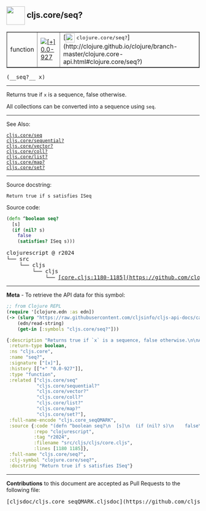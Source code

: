 ## <img width="48px" valign="middle" src="http://i.imgur.com/Hi20huC.png"> cljs.core/seq?

 <table border="1">
<tr>

<td>function</td>
<td><a href="https://github.com/cljsinfo/cljs-api-docs/tree/0.0-927"><img valign="middle" alt="[+] 0.0-927" src="https://img.shields.io/badge/+-0.0--927-lightgrey.svg"></a> </td>
<td>
[<img height="24px" valign="middle" src="http://i.imgur.com/1GjPKvB.png"> <samp>clojure.core/seq?</samp>](http://clojure.github.io/clojure/branch-master/clojure.core-api.html#clojure.core/seq?)
</td>
</tr>
</table>

 <samp>
(__seq?__ x)<br>
</samp>

---

Returns true if `x` is a sequence, false otherwise.

All collections can be converted into a sequence using `seq`.

---


See Also:

[`cljs.core/seq`](cljs.core_seq.md)<br>
[`cljs.core/sequential?`](cljs.core_sequentialQMARK.md)<br>
[`cljs.core/vector?`](cljs.core_vectorQMARK.md)<br>
[`cljs.core/coll?`](cljs.core_collQMARK.md)<br>
[`cljs.core/list?`](cljs.core_listQMARK.md)<br>
[`cljs.core/map?`](cljs.core_mapQMARK.md)<br>
[`cljs.core/set?`](cljs.core_setQMARK.md)<br>

---

Source docstring:

```
Return true if s satisfies ISeq
```

Source code:

```clj
(defn ^boolean seq?
  [s]
  (if (nil? s)
    false
    (satisfies? ISeq s)))
```

 <pre>
clojurescript @ r2024
└── src
    └── cljs
        └── cljs
            └── <ins>[core.cljs:1180-1185](https://github.com/clojure/clojurescript/blob/r2024/src/cljs/cljs/core.cljs#L1180-L1185)</ins>
</pre>


---

__Meta__ - To retrieve the API data for this symbol:

```clj
;; from Clojure REPL
(require '[clojure.edn :as edn])
(-> (slurp "https://raw.githubusercontent.com/cljsinfo/cljs-api-docs/catalog/cljs-api.edn")
    (edn/read-string)
    (get-in [:symbols "cljs.core/seq?"]))
```

```clj
{:description "Returns true if `x` is a sequence, false otherwise.\n\nAll collections can be converted into a sequence using `seq`.",
 :return-type boolean,
 :ns "cljs.core",
 :name "seq?",
 :signature ["[x]"],
 :history [["+" "0.0-927"]],
 :type "function",
 :related ["cljs.core/seq"
           "cljs.core/sequential?"
           "cljs.core/vector?"
           "cljs.core/coll?"
           "cljs.core/list?"
           "cljs.core/map?"
           "cljs.core/set?"],
 :full-name-encode "cljs.core_seqQMARK",
 :source {:code "(defn ^boolean seq?\n  [s]\n  (if (nil? s)\n    false\n    (satisfies? ISeq s)))",
          :repo "clojurescript",
          :tag "r2024",
          :filename "src/cljs/cljs/core.cljs",
          :lines [1180 1185]},
 :full-name "cljs.core/seq?",
 :clj-symbol "clojure.core/seq?",
 :docstring "Return true if s satisfies ISeq"}

```

---

__Contributions__ to this document are accepted as Pull Requests to the following file:

 <pre>
[cljsdoc/cljs.core_seqQMARK.cljsdoc](https://github.com/cljsinfo/cljs-api-docs/blob/master/cljsdoc/cljs.core_seqQMARK.cljsdoc)
</pre>

